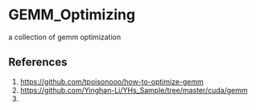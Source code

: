 # GEMM_Optimizing
a collection of gemm optimization

## References
1. https://github.com/tpoisonooo/how-to-optimize-gemm
2. https://github.com/Yinghan-Li/YHs_Sample/tree/master/cuda/gemm
3. 